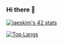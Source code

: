 ### Hi there 👋

[![jaeskim's 42 stats](https://badge42.herokuapp.com/api/stats/fulldemo?privacyEmail=true)](https://github.com/JaeSeoKim/badge42)

[![Top Langs](https://github-readme-stats.vercel.app/api/top-langs/?username=fulldemo13&theme=compact)](https://github.com/anuraghazra/github-readme-stats)

<!--
**fulldemo13/fulldemo13** is a ✨ _special_ ✨ repository because its `README.md` (this file) appears on your GitHub profile.

Here are some ideas to get you started:

- 🔭 I’m currently working on ...
- 🌱 I’m currently learning ...
- 👯 I’m looking to collaborate on ...
- 🤔 I’m looking for help with ...
- 💬 Ask me about ...
- 📫 How to reach me: ...
- 😄 Pronouns: ...
- ⚡ Fun fact: ...
-->
